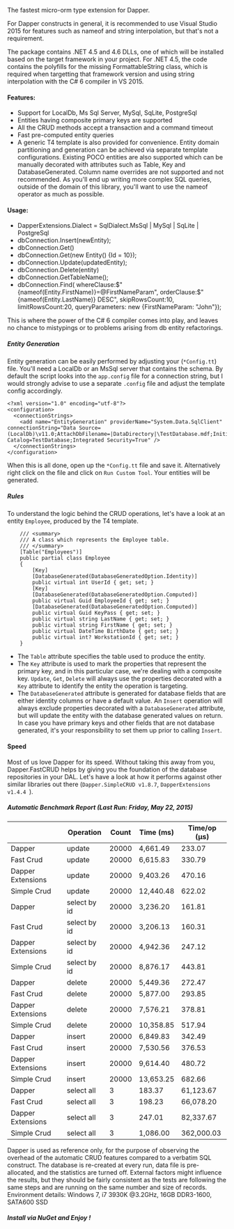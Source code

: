 The fastest micro-orm type extension for Dapper.

For Dapper constructs in general, it is recommended to use Visual Studio 2015 for features such as nameof and string interpolation, but that's not a requirement.

The package contains .NET 4.5 and 4.6 DLLs, one of which will be installed based on the target framework in your project. 
For .NET 4.5, the code contains the polyfills for the missing FormattableString class, which is required when targetting that framework version and using string interpolation with the C# 6 compiler in VS 2015.

#### Features:
- Support for LocalDb, Ms Sql Server, MySql, SqLite, PostgreSql
- Entities having composite primary keys are supported
- All the CRUD methods accept a transaction and a command timeout
- Fast pre-computed entity queries
- A generic T4 template is also provided for convenience. Entity domain partitioning and generation can be achieved via separate template configurations. Existing POCO entities are also supported which can be manually decorated with attributes such as Table, Key and DatabaseGenerated. Column name overrides are not supported and not recommended. As you'll end up writing more complex SQL queries, outside of the domain of this library, you'll want to use the nameof operator as much as possible.

#### Usage:
- DapperExtensions.Dialect = SqlDialect.MsSql | MySql | SqLite | PostgreSql
- dbConnection.Insert(newEntity);
- dbConnection.Get()
- dbConnection.Get(new Entity() {Id = 10});
- dbConnection.Update(updatedEntity);
- dbConnection.Delete(entity)
- dbConnection.GetTableName<Entity>();
- dbConnection.Find<Entity>(
        whereClause:$"{nameof(Entity.FirstName)}=@FirstNameParam", 
        orderClause:$"{nameof(Entity.LastName)} DESC", 
		skipRowsCount:10, limitRowsCount:20,
        queryParameters: new {FirstNameParam: "John"});

This is where the power of the C# 6 compiler comes into play, and leaves no chance to mistypings or to problems arising from db entity refactorings.

##### Entity Generation
Entity generation can be easily performed by adjusting your (``*Config.tt``) file. You'll need a LocalDb or an MsSql server that contains the schema. 
By default the script looks into the ``app.config`` file for a connection string, but I would strongly advise to use a separate ``.config`` file and adjust the template config accordingly.
```
<?xml version="1.0" encoding="utf-8"?>
<configuration>
  <connectionStrings>
    <add name="EntityGeneration" providerName="System.Data.SqlClient" connectionString="Data Source=(LocalDb)\v11.0;AttachDbFilename=|DataDirectory|\TestDatabase.mdf;Initial Catalog=TestDatabase;Integrated Security=True" />
  </connectionStrings>
</configuration>
```
When this is all done, open up the ``*Config.tt`` file and save it. Alternatively right click on the file and click on ``Run Custom Tool``. Your entities will be generated.


##### Rules
To understand the logic behind the CRUD operations, let's have a look at an entity ``Employee``, produced by the T4 template.

```
    /// <summary>
    /// A class which represents the Employee table.
    /// </summary>
	[Table("Employees")]
	public partial class Employee
	{
		[Key]
		[DatabaseGenerated(DatabaseGeneratedOption.Identity)]
		public virtual int UserId { get; set; }
		[Key]
		[DatabaseGenerated(DatabaseGeneratedOption.Computed)]
		public virtual Guid EmployeeId { get; set; }
		[DatabaseGenerated(DatabaseGeneratedOption.Computed)]
		public virtual Guid KeyPass { get; set; }
		public virtual string LastName { get; set; }
		public virtual string FirstName { get; set; }
		public virtual DateTime BirthDate { get; set; }
		public virtual int? WorkstationId { get; set; }
	}

```
- The ``Table`` attribute specifies the table used to produce the entity.  
- The ``Key`` attribute is used to mark the properties that represent the primary key, and in this particular case, we're dealing with a composite key.
``Update``, ``Get``, ``Delete`` will always use the properties decorated with a ``Key`` attribute to identify the entity the operation is targeting.
- The ``DatabaseGenerated`` attribute is generated for database fields that are either identity columns or have a default value. 
An ``Insert`` operation will always exclude properties decorated with a ``DatabaseGenerated`` attribute, but will update the entity with the database generated values on return.
In case you have primary keys and other fields that are not database generated, it's your responsibility to set them up prior to calling ``Insert``.

#### Speed
Most of us love Dapper for its speed. 
Without taking this away from you, Dapper.FastCRUD helps by giving you the foundation of the database repositories in your DAL. 
Let's have a look at how it performs against other similar libraries out there (``Dapper.SimpleCRUD v1.8.7``, ``DapperExtensions v1.4.4 ``).

##### Automatic Benchmark Report (Last Run: Friday, May 22, 2015)
|           |  Operation | Count |Time (ms) | Time/op (μs) |
------------|------------|-------|----------|--------------
Dapper | update | 20000 | 4,661.49 | 233.07  
Fast Crud | update | 20000 | 6,615.83 | 330.79  
Dapper Extensions | update | 20000 | 9,403.26 | 470.16  
Simple Crud | update | 20000 | 12,440.48 | 622.02  
Dapper | select by id | 20000 | 3,236.20 | 161.81  
Fast Crud | select by id | 20000 | 3,206.13 | 160.31  
Dapper Extensions | select by id | 20000 | 4,942.36 | 247.12  
Simple Crud | select by id | 20000 | 8,876.17 | 443.81  
Dapper | delete | 20000 | 5,449.36 | 272.47  
Fast Crud | delete | 20000 | 5,877.00 | 293.85  
Dapper Extensions | delete | 20000 | 7,576.21 | 378.81  
Simple Crud | delete | 20000 | 10,358.85 | 517.94  
Dapper | insert | 20000 | 6,849.83 | 342.49  
Fast Crud | insert | 20000 | 7,530.56 | 376.53  
Dapper Extensions | insert | 20000 | 9,614.40 | 480.72  
Simple Crud | insert | 20000 | 13,653.25 | 682.66  
Dapper | select all | 3 | 183.37 | 61,123.67  
Fast Crud | select all | 3 | 198.23 | 66,078.20  
Dapper Extensions | select all | 3 | 247.01 | 82,337.67  
Simple Crud | select all | 3 | 1,086.00 | 362,000.03  


Dapper is used as reference only, for the purpose of observing the overhead of the automatic CRUD features compared to a verbatim SQL construct. The database is re-created at every run, data file is pre-allocated, and the statistics are turned off.
External factors might influence the results, but they should be fairly consistent as the tests are following the same steps and are running on the same number and size of records. 
Environment details: Windows 7, i7 3930K @3.2GHz, 16GB DDR3-1600, SATA600 SSD

##### Install via NuGet and Enjoy !

